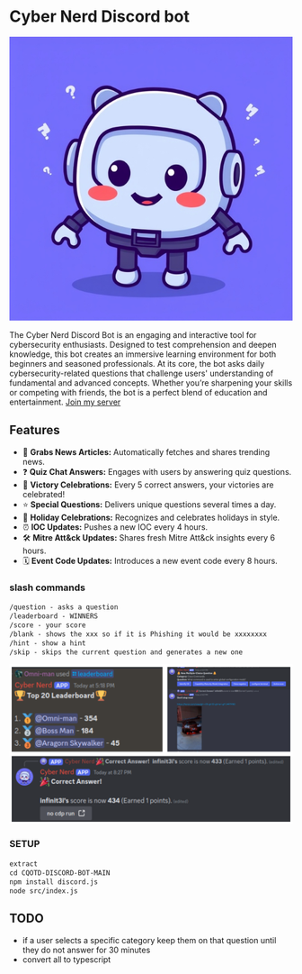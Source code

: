 # Cyber Nerd Discord bot

<div align="center">
  <img src="https://github.com/Infinit3i/cqotd-discord-bot/blob/90e4005d6b0da13ec8f1cb67ff4bda5062bd5ed9/Assets/Discord_JS_Bot.jpeg" alt="Discord Bot" width="600">
</div>

The Cyber Nerd Discord Bot is an engaging and interactive tool for cybersecurity enthusiasts. Designed to test comprehension and deepen knowledge, this bot creates an immersive learning environment for both beginners and seasoned professionals. At its core, the bot asks daily cybersecurity-related questions that challenge users' understanding of fundamental and advanced concepts. Whether you’re sharpening your skills or competing with friends, the bot is a perfect blend of education and entertainment. [Join my server](https://discord.gg/rzSTrk39yE)

## Features
- 📰 **Grabs News Articles:** Automatically fetches and shares trending news.
- ❓ **Quiz Chat Answers:** Engages with users by answering quiz questions.
- 🎉 **Victory Celebrations:** Every 5 correct answers, your victories are celebrated!
- ⭐ **Special Questions:** Delivers unique questions several times a day.
- 🎊 **Holiday Celebrations:** Recognizes and celebrates holidays in style.
- ⏰ **IOC Updates:** Pushes a new IOC every 4 hours.
- 🛠️ **Mitre Att&ck Updates:** Shares fresh Mitre Att&ck insights every 6 hours.
- 🗓️ **Event Code Updates:** Introduces a new event code every 8 hours.

### slash commands

```
/question - asks a question
/leaderboard - WINNERS
/score - your score
/blank - shows the xxx so if it is Phishing it would be xxxxxxxx
/hint - show a hint
/skip - skips the current question and generates a new one
```

<div align="center">
  <img src="https://github.com/Infinit3i/cqotd-discord-bot/blob/7c8d43ff2ee3edbcd92a2debf497884c059bf8d5/Assets/discord-bot-readme-pictures.png" alt="Discord Bot Information" width="600">
</div>

### SETUP

```
extract
cd CQOTD-DISCORD-BOT-MAIN
npm install discord.js
node src/index.js
```

## TODO
- if a user selects a specific category keep them on that question until they do not answer for 30 minutes
- convert all to typescript
